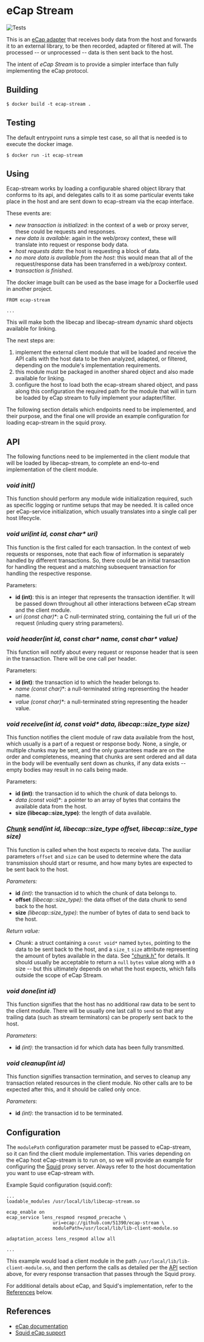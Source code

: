 # eCap Stream

![Tests](https://github.com/51390/ecap-stream/actions/workflows/test.yml/badge.svg)

This is an [eCap adapter](https://www.e-cap.org/) that receives body data from the
host and forwards it to an external library, to be then recorded, adapted or
filtered at will. The processed -- or unprocessed -- data is then sent back to the host.

The intent of _eCap Stream_ is to provide a simpler interface than fully implementing
the eCap protocol.

## Building

```
$ docker build -t ecap-stream .
```

## Testing

The default entrypoint runs a simple test case, so all that is needed is to execute the
docker image.

```
$ docker run -it ecap-stream
```

## Using

Ecap-stream works by loading a configurable shared object library
that conforms to its api, and delegates calls to it as some particular
events take place in the host and are sent down to ecap-stream via the
ecap interface.

These events are:
 - _new transaction is initialized_: in the context of a web or proxy server,
 these could be requests and responses.
 - _new data is available_: again in the web/proxy context, these will translate
 into request or response body data.
 - _host requests data_: the host is requesting a block of data.
 - _no more data is available from the host_: this would mean that all of the
 request/response data has been transferred in a web/proxy context.
 - _transaction is finished_.

The docker image built can be used as the base image for a Dockerfile used in another project.

```
FROM ecap-stream

...
```

This will make both the libecap and libecap-stream dynamic shard objects available for linking.

The next steps are:
  1. implement the external client module that will be loaded and receive the API calls
with the host data to be then analyzed, adapted, or filtered, depending on the module's 
implementation requirements. 
  2. this module must be packaged in another shared object and also made available for linking.
  3. configure the host to load both the ecap-stream shared object, and pass along this configuration the
  required path for the module that will in turn be loaded by eCap stream to fully implement your
  adapter/filter.

The following section details which endpoints need to be implemented, and their purpose, and
the final one will provide an example configuration for loading ecap-stream in the squid proxy.

## API

The following functions need to be implemented in the client module that will be loaded by
libecap-stream, to complete an end-to-end implementation of the client module.

### _void init()_

This function should perform any module wide initialization required, such as specific logging
or runtime setups that may be needed. It is called once per eCap-service initialization, which
usually translates into a single call per host lifecycle.

### _void uri(int id, const char* uri)_

This function is the first called for each transaction. In the context of web requests or responses,
note that each flow of information is separately handled by different transactions. So, there could be
an initial transaction for handling the request and a matching subsequent transaction for handling the
respective response.

Parameters:
 - **id (int)**: this is an integer that represents the transaction identifier. It will be passed down
 throughout all other interactions between eCap stream and the client module.
 - **uri (const char*)**: a C null-terminated string, containing the full uri of the request (inluding
 query string parameters).

### _void header(int id, const char* name, const char* value)_

This function will notify about every request or response header that is seen in the transaction.
There will be one call per header.

Parameters:
  - **id (int)**: the transaction id to which the header belongs to.
  - **name (const char*)**: a null-terminated string representing the header name.
  - **value (const char*)**: a null-terminated string representing the header value.

### _void receive(int id, const void* data, libecap::size_type size)_

This function notifies the client module of raw data available from the host, which usually is a part
of a request or response body. None, a single, or multiple chunks may be sent, and the only guarantees made
are on the order and completeness, meaning that chunks are sent ordered and all data in the body will
be eventually sent down as chunks, if any data exists -- empty bodies may result in no calls being made.

Parameters:
  - **id (int)**: the transaction id to which the chunk of data belongs to.
  - **data (const void*)**: a pointer to an array of bytes that contains the available data from the host.
  - **size (libecap::size_type)**: the length of data available.

### _[Chunk](https://github.com/51390/ecap-stream/blob/main/src/chunk.h) send(int id, libecap::size_type offset, libecap::size_type size)_

This function is called when the host expects to receive data. The auxiliar parameters
`offset` and `size` can be used to determine where the data transmission should start or
resume, and how many bytes are expected to be sent back to the host.

_Parameters:_
  - **id** _(int)_: the transaction id to which the chunk of data belongs to.
  - **offset** _(libecap::size_type)_: the data offset of the data chunk to send back to the host.
  - **size** _(libecap::size_type)_: the number of bytes of data to send back to the host.

_Return value:_
  - _Chunk_: a struct containing a `const void*` named `bytes`, pointing to the data to be sent back to the host,
  and a `size_t` `size` attribute representing the amount of bytes available in the data.
  See ["chunk.h"](https://github.com/51390/ecap-stream/blob/main/src/chunk.h) for details.
  It should usually be acceptable to return a `null` `bytes` value along with a `0` size -- but this ultimately
  depends on what the host expects, which falls outside the scope of eCap Stream.

### _void done(int id)_

This function signifies that the host has no additional raw data to be sent to the client module.
There will be usually one last call to `send` so that any trailing data (such as stream terminators) can
be properly sent back to the host.

_Parameters_:
  - **id** _(int)_: the transaction id for which data has been fully transmitted.

### _void cleanup(int id)_

This function signifies transaction termination, and serves to cleanup any transaction
related resources in the client module. No other calls are to be expected after this,
and it should be called only once.

_Parameters_:
  - **id** _(int)_: the transaction id to be terminated.

## Configuration

The `modulePath` configuration parameter must be passed to eCap-stream, so it can
find the client module implementation. This varies depending on the eCap host eCap-stream
is to run on, so we will provide an example for configuring the [Squid](http://www.squid-cache.org/)
proxy server. Always refer to the host documentation you want to use eCap-stream with.

Example Squid configuration (squid.conf):

```
...
loadable_modules /usr/local/lib/libecap-stream.so

ecap_enable on
ecap_service lens_respmod respmod_precache \
                 uri=ecap://github.com/51390/ecap-stream \
                 modulePath=/usr/local/lib/lib-client-module.so

adaptation_access lens_respmod allow all

...
```

This example would load a client module in the path `/usr/local/lib/lib-client-module.so`,
and then perform the calls as detailed per the [API](#API) section above, for every response
transaction that passes through the Squid proxy.

For additional details about eCap, and Squid's implementation, refer to the [References](#References) below.

## References

 - [eCap documentation](https://www.e-cap.org/docs/)
 - [Squid eCap support](https://wiki.squid-cache.org/Features/eCAP)
